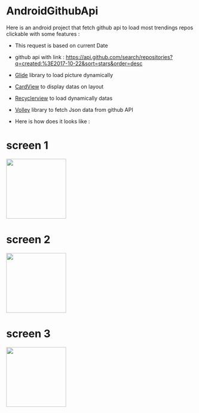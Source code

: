 # AndroidGithubApi

Here is an android project that fetch github api to load most trendings repos clickable with some features :

- This request is based on current Date

- github api with link : https://api.github.com/search/repositories?q=created:%3E2017-10-22&sort=stars&order=desc

- [Glide](https://github.com/bumptech/glide) library to load picture dynamically 

- [CardView](https://developer.android.com/guide/topics/ui/layout/cardview) to display datas on layout

- [Recyclerview](https://developer.android.com/guide/topics/ui/layout/recyclerview) to load dynamically datas

- [Volley](https://developer.android.com/training/volley/) library to fetch Json data from github API

- Here is how does it looks like :

# screen 1
<img src="https://github.com/azze-r/GitTrendings/blob/main/Screenshot_20200629-100402_Git%20Trends.jpg" width="160">

# screen 2

<img src="https://github.com/azze-r/GitTrendings/blob/main/Screenshot_20200629-100411_Git%20Trends.jpg" width="160">

# screen 3

<img src="https://github.com/azze-r/GitTrendings/blob/main/Screenshot_20200629-100419_Git%20Trends.jpg" width="160">

